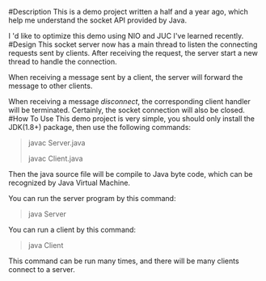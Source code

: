 #Description
This is a demo project written a half and a year ago, which help me understand the socket API provided by Java.

I 'd like to optimize this demo using NIO and JUC I've learned recently.
#Design
This socket server now has a main thread to listen the connecting requests sent by clients. After receiving the request, the server start a new thread to handle the connection.

When receiving a message sent by a client, the server will forward the message to other clients.

When receiving a message *disconnect*, the corresponding client handler will be terminated. Certainly, the socket connection will also be closed.
#How To Use
This demo project is very simple, you should only install the JDK(1.8+) package, then use the following commands:
> javac Server.java
> 
> javac Client.java

Then the java source file will be compile to Java byte code, which can be recognized by Java Virtual Machine.

You can run the server program by this command:
> java Server

You can run a client by this command:
> java Client

This command can be run many times, and there will be many clients connect to a server.